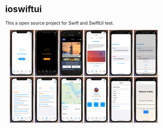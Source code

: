 # ioswiftui

This a open source project for Swift and SwiftUI test.



<center> 
    <img src = "images/Starios01.png" width = "15%"/>
    <img src = "images/Starios02.png" width = "15%"/>
    <img src = "images/Starios03.png" width = "15%"/>
    <img src = "images/Starios04.png" width = "15%"/>
    <img src = "images/Starios051.png" width = "15%"/>
    <img src = "images/Starios05.png" width = "15%"/>
    <img src = "images/Starios06.png" width = "15%"/>
    <img src = "images/Starios07.png" width = "15%"/>
    <img src = "images/Starios08.png" width = "15%"/>
    <img src = "images/Starios09.png" width = "15%"/>
    <img src = "images/Starios10.png" width = "15%"/>
    <img src = "images/Starios11.png" width = "15%"/>
</center>

​	
